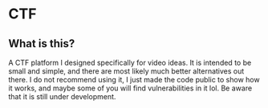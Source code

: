 # CTF

## What is this?

A CTF platform I designed specifically for video ideas. It is intended to be small and simple, and there are most likely much better alternatives out there. I do not recommend using it, I just made the code public to show how it works, and maybe some of you will find vulnerabilities in it lol. Be aware that it is still under development.
